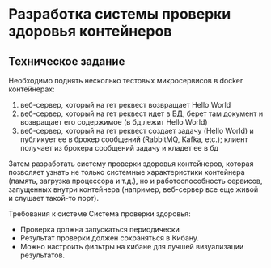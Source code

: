 # Разработка системы проверки здоровья контейнеров
## Техническое задание 
Необходимо поднять несколько тестовых микросервисов в docker контейнерах: 
  1. веб-сервер, который на гет реквест возвращает Hello World
  2. веб-сервер, который на гет реквест идет в БД, берет там документ и возвращает его содержимое (в бд лежит Hello World)
  3. веб-сервер, который на гет реквест создает задачу (Hello World) и публикует ее в брокер сообщений (RabbitMQ, Kafka, etc.); клиент получает из брокера сообщений задачу и кладет ее в бд

Затем разработать систему проверки здоровья контейнеров, которая позволяет узнать не только системные характеристики контейнера (память, загрузка процессора и т.д.), но и работоспособность сервисов, запущенных внутри контейнера (например, веб-сервер все еще живой и слушает такой-то порт).

Требования к системе Система проверки здоровья:
- Проверка должна запускаться периодически
- Результат проверки должен сохраняться в Кибану.
- Можно настроить фильтры на кибане для лучшей визуализации результатов.
